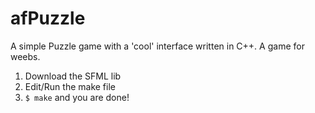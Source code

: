 # afPuzzle
A simple Puzzle game with a 'cool' interface written in C++. A game for weebs.

1. Download the SFML lib
2. Edit/Run the make file
3. `$ make` and you are done!